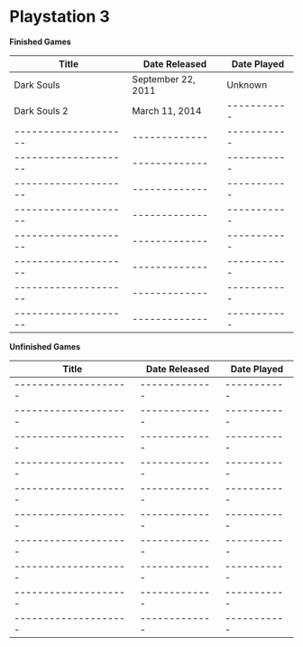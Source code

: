 Playstation 3
========================

**Finished Games**

| Title                                           | Date Released      | Date Played   |
| --------------------                            | -------------      | -----------   |
| Dark Souls                                      | September 22, 2011 | Unknown       |
| Dark Souls 2                                    | March 11, 2014     | -----------   |
| --------------------                            | -------------      | -----------   |
| --------------------                            | -------------      | -----------   |
| --------------------                            | -------------      | -----------   |
| --------------------                            | -------------      | -----------   |
| --------------------                            | -------------      | -----------   |
| --------------------                            | -------------      | -----------   |
| --------------------                            | -------------      | -----------   |
| --------------------                            | -------------      | -----------   |

**Unfinished Games**

| Title                | Date Released     | Date Played   |
| -------------------- | -------------     | -----------   |
| -------------------- | -------------     | -----------   |
| -------------------- | -------------     | -----------   |
| -------------------- | -------------     | -----------   |
| -------------------- | -------------     | -----------   |
| -------------------- | -------------     | -----------   |
| -------------------- | -------------     | -----------   |
| -------------------- | -------------     | -----------   |
| -------------------- | -------------     | -----------   |
| -------------------- | -------------     | -----------   |
| -------------------- | -------------     | -----------   |